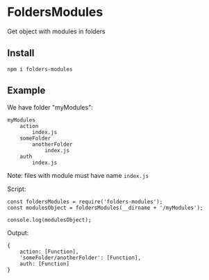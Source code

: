 # FoldersModules
Get object with modules in folders

## Install
```
npm i folders-modules
```

## Example

We have folder "myModules":
```
myModules
    action
        index.js
    someFolder
        anotherFolder
            index.js
    auth
        index.js
```
Note: files with module must have name `index.js`


Script:
```
const foldersModules = require('folders-modules');
const modulesObject = foldersModules(__dirname + '/myModules');

console.log(modulesObject);
```

Output:
```
{ 
    action: [Function],
    'someFolder/anotherFolder': [Function],
    auth: [Function] 
}
```